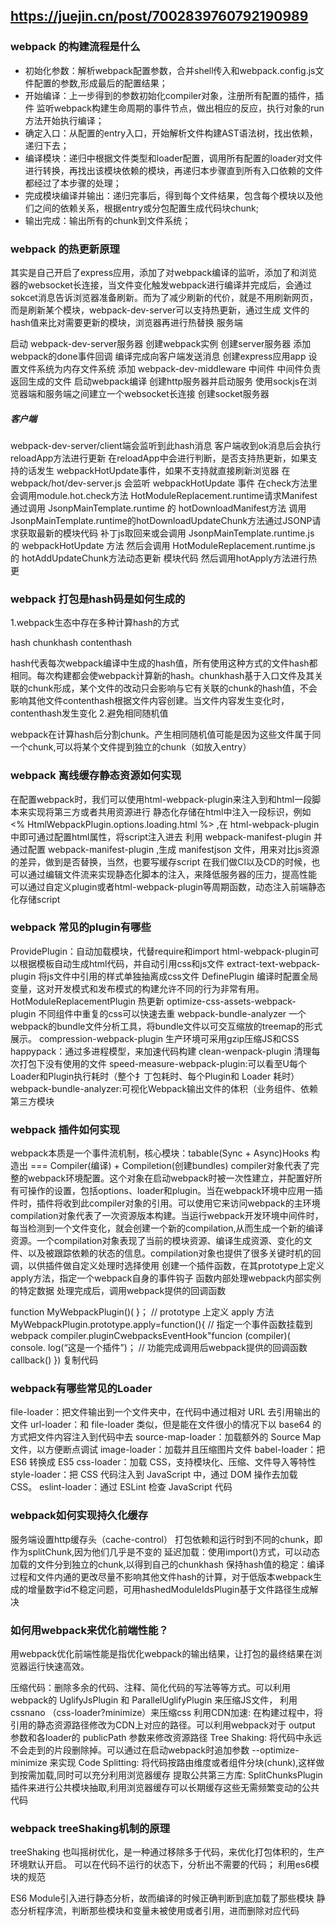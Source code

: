 ## https://juejin.cn/post/7002839760792190989

### webpack 的构建流程是什么
* 初始化参数：解析webpack配置参数，合并shell传入和webpack.config.js文件配置的参数,形成最后的配置结果；
* 开始编译：上一步得到的参数初始化compiler对象，注册所有配置的插件，插件 监听webpack构建生命周期的事件节点，做出相应的反应，执行对象的run方法开始执行编译；
* 确定入口：从配置的entry入口，开始解析文件构建AST语法树，找出依赖，递归下去；
* 编译模块：递归中根据文件类型和loader配置，调用所有配置的loader对文件进行转换，再找出该模块依赖的模块，再递归本步骤直到所有入口依赖的文件都经过了本步骤的处理；
* 完成模块编译并输出：递归完事后，得到每个文件结果，包含每个模块以及他们之间的依赖关系，根据entry或分包配置生成代码块chunk;
* 输出完成：输出所有的chunk到文件系统；


### webpack 的热更新原理
其实是自己开启了express应用，添加了对webpack编译的监听，添加了和浏览器的websocket长连接，当文件变化触发webpack进行编译并完成后，会通过sokcet消息告诉浏览器准备刷新。而为了减少刷新的代价，就是不用刷新网页，而是刷新某个模块，webpack-dev-server可以支持热更新，通过生成 文件的hash值来比对需要更新的模块，浏览器再进行热替换
服务端

启动 webpack-dev-server服务器
创建webpack实例
创建server服务器
添加webpack的done事件回调
编译完成向客户端发送消息
创建express应用app
设置文件系统为内存文件系统
添加 webpack-dev-middleware 中间件
中间件负责返回生成的文件
启动webpack编译
创建http服务器并启动服务
使用sockjs在浏览器端和服务端之间建立一个websocket长连接
创建socket服务器

##### 客户端

webpack-dev-server/client端会监听到此hash消息
客户端收到ok消息后会执行reloadApp方法进行更新
在reloadApp中会进行判断，是否支持热更新，如果支持的话发生 webpackHotUpdate事件，如果不支持就直接刷新浏览器
在 webpack/hot/dev-server.js 会监听 webpackHotUpdate 事件
在check方法里会调用module.hot.check方法
HotModuleReplacement.runtime请求Manifest
通过调用 JsonpMainTemplate.runtime 的 hotDownloadManifest方法
调用JsonpMainTemplate.runtime的hotDownloadUpdateChunk方法通过JSONP请求获取最新的模块代码
补丁js取回来或会调用 JsonpMainTemplate.runtime.js 的 webpackHotUpdate 方法
然后会调用 HotModuleReplacement.runtime.js 的 hotAddUpdateChunk方法动态更新 模块代码
然后调用hotApply方法进行热更

### webpack 打包是hash码是如何生成的
1.webpack生态中存在多种计算hash的方式

hash
chunkhash
contenthash 

hash代表每次webpack编译中生成的hash值，所有使用这种方式的文件hash都相同。每次构建都会使webpack计算新的hash。chunkhash基于入口文件及其关联的chunk形成，某个文件的改动只会影响与它有关联的chunk的hash值，不会影响其他文件contenthash根据文件内容创建。当文件内容发生变化时，contenthash发生变化
2.避免相同随机值

webpack在计算hash后分割chunk。产生相同随机值可能是因为这些文件属于同一个chunk,可以将某个文件提到独立的chunk（如放入entry）

### webpack 离线缓存静态资源如何实现

在配置webpack时，我们可以使用html-webpack-plugin来注入到和html一段脚本来实现将第三方或者共用资源进行 静态化存储在html中注入一段标识，例如 <% HtmlWebpackPlugin.options.loading.html %> ,在 html-webpack-plugin 中即可通过配置html属性，将script注入进去
利用 webpack-manifest-plugin 并通过配置 webpack-manifest-plugin ,生成 manifestjson 文件，用来对比js资源的差异，做到是否替换，当然，也要写缓存script
在我们做Cl以及CD的时候，也可以通过编辑文件流来实现静态化脚本的注入，来降低服务器的压力，提高性能
可以通过自定义plugin或者html-webpack-plugin等周期函数，动态注入前端静态化存储script

### webpack 常见的plugin有哪些

ProvidePlugin：自动加载模块，代替require和import
html-webpack-plugin可以根据模板自动生成html代码，并自动引用css和js文件
extract-text-webpack-plugin 将js文件中引用的样式单独抽离成css文件
DefinePlugin 编译时配置全局变量，这对开发模式和发布模式的构建允许不同的行为非常有用。
HotModuleReplacementPlugin 热更新
optimize-css-assets-webpack-plugin 不同组件中重复的css可以快速去重
webpack-bundle-analyzer 一个webpack的bundle文件分析工具，将bundle文件以可交互缩放的treemap的形式展示。
compression-webpack-plugin 生产环境可采用gzip压缩JS和CSS
happypack：通过多进程模型，来加速代码构建
clean-wenpack-plugin 清理每次打包下没有使用的文件
speed-measure-webpack-plugin:可以看至U每个Loader和Plugin执行耗时（整个扌丁包耗时、每个Plugin和 Loader 耗时）
webpack-bundle-analyzer:可视化Webpack输出文件的体积（业务组件、依赖第三方模块

### webpack 插件如何实现

webpack本质是一个事件流机制，核心模块：tabable(Sync + Async)Hooks 构造出 === Compiler(编译) + Compiletion(创建bundles)
compiler对象代表了完整的webpack环境配置。这个对象在启动webpack时被一次性建立，并配置好所有可操作的设置，包括options、loader和plugin。当在webpack环境中应用一插件时，插件将收到此compiler对象的引用。可以使用它来访问webpack的主环境
compilation对象代表了一次资源版本构建。当运行webpack开发环境中间件时，每当检测到一个文件变化，就会创建一个新的compilation,从而生成一个新的编译资源。一个compilation对象表现了当前的模块资源、编译生成资源、变化的文件、以及被跟踪依赖的状态的信息。compilation对象也提供了很多关键时机的回调，以供插件做自定义处理时选择使用
创建一个插件函数，在其prototype上定义apply方法，指定一个webpack自身的事件钩子
函数内部处理webpack内部实例的特定数据
处理完成后，调用webpack提供的回调函数

function MyWebpackPlugin()(
}；
// prototype 上定义 apply 方法
MyWebpackPlugin.prototype.apply=function(){
// 指定一个事件函数挂载到webpack
compiler.pluginCwebpacksEventHook"funcion (compiler)( console. log(“这是一个插件”)；
// 功能完成调用后webpack提供的回调函数
callback()
})
复制代码
### webpack有哪些常⻅的Loader

file-loader：把⽂件输出到⼀个⽂件夹中，在代码中通过相对 URL 去引⽤输出的⽂件
url-loader：和 file-loader 类似，但是能在⽂件很⼩的情况下以 base64 的⽅式把⽂件内容注⼊到代码中去
source-map-loader：加载额外的 Source Map ⽂件，以⽅便断点调试
image-loader：加载并且压缩图⽚⽂件
babel-loader：把 ES6 转换成 ES5
css-loader：加载 CSS，⽀持模块化、压缩、⽂件导⼊等特性
style-loader：把 CSS 代码注⼊到 JavaScript 中，通过 DOM 操作去加载 CSS。
eslint-loader：通过 ESLint 检查 JavaScript 代码

### webpack如何实现持久化缓存

服务端设置http缓存头（cache-control）
打包依赖和运行时到不同的chunk，即作为splitChunk,因为他们几乎是不变的
延迟加载：使用import()方式，可以动态加载的文件分到独立的chunk,以得到自己的chunkhash
保持hash值的稳定：编译过程和文件内通的更改尽量不影响其他文件hash的计算，对于低版本webpack生成的增量数字id不稳定问题，可用hashedModuleIdsPlugin基于文件路径生成解决

### 如何⽤webpack来优化前端性能？
⽤webpack优化前端性能是指优化webpack的输出结果，让打包的最终结果在浏览器运⾏快速⾼效。

压缩代码：删除多余的代码、注释、简化代码的写法等等⽅式。可以利⽤webpack的 UglifyJsPlugin 和 ParallelUglifyPlugin 来压缩JS⽂件， 利⽤ cssnano （css-loader?minimize）来压缩css
利⽤CDN加速: 在构建过程中，将引⽤的静态资源路径修改为CDN上对应的路径。可以利⽤webpack对于 output 参数和各loader的 publicPath 参数来修改资源路径
Tree Shaking: 将代码中永远不会⾛到的⽚段删除掉。可以通过在启动webpack时追加参数 --optimize-minimize 来实现
Code Splitting: 将代码按路由维度或者组件分块(chunk),这样做到按需加载,同时可以充分利⽤浏览器缓存
提取公共第三⽅库: SplitChunksPlugin插件来进⾏公共模块抽取,利⽤浏览器缓存可以⻓期缓存这些⽆需频繁变动的公共代码

### webpack treeShaking机制的原理

treeShaking 也叫摇树优化，是一种通过移除多于代码，来优化打包体积的，生产环境默认开启。
可以在代码不运行的状态下，分析出不需要的代码；
利用es6模块的规范

ES6 Module引入进行静态分析，故而编译的时候正确判断到底加载了那些模块
静态分析程序流，判断那些模块和变量未被使用或者引用，进而删除对应代码
